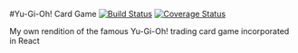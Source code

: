 #Yu-Gi-Oh! Card Game
[![Build Status](https://img.shields.io/travis/OnuPete/yu-gi-oh-game.svg?style=flat-square)](https://travis-ci.org/OnuPete/yu-gi-oh-game)
[![Coverage Status](https://img.shields.io/coveralls/OnuPete/yu-gi-oh-game.svg?style=flat-square)](https://coveralls.io/github/OnuPete/yu-gi-oh-game?branch=master)


My own rendition of the famous Yu-Gi-Oh! trading card game incorporated in React

